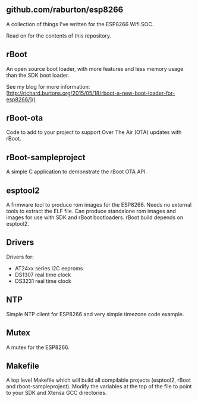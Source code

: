 github.com/raburton/esp8266
-

A collection of things I've written for the ESP8266 Wifi SOC.

Read on for the contents of this repository.

rBoot
-
An open source boot loader, with more features and less memory usage than the SDK boot loader.

See my blog for more information: [http://richard.burtons.org/2015/05/18/rboot-a-new-boot-loader-for-esp8266/]()

rBoot-ota
-
Code to add to your project to support Over The Air (OTA) updates with rBoot.

rBoot-sampleproject
-
A simple C application to demonstrate the rBoot OTA API.

esptool2
-
A firmware tool to produce rom images for the ESP8266. Needs no external tools to extract the ELF file. Can produce standalone rom images and images for use with SDK and rBoot bootloaders. rBoot build depends on esptool2.

Drivers
-
Drivers for:
* AT24xx series I2C eeproms
* DS1307 real time clock
* DS3231 real time clock

NTP
-
Simple NTP client for ESP8266 and very simple timezone code example.

Mutex
-
A mutex for the ESP8266.

Makefile
-
A top level Makefile which will build all compilable projects (esptool2, rBoot and rboot-sampleproject). Modify the variables at the top of the file to point to your SDK and Xtensa GCC directories.
